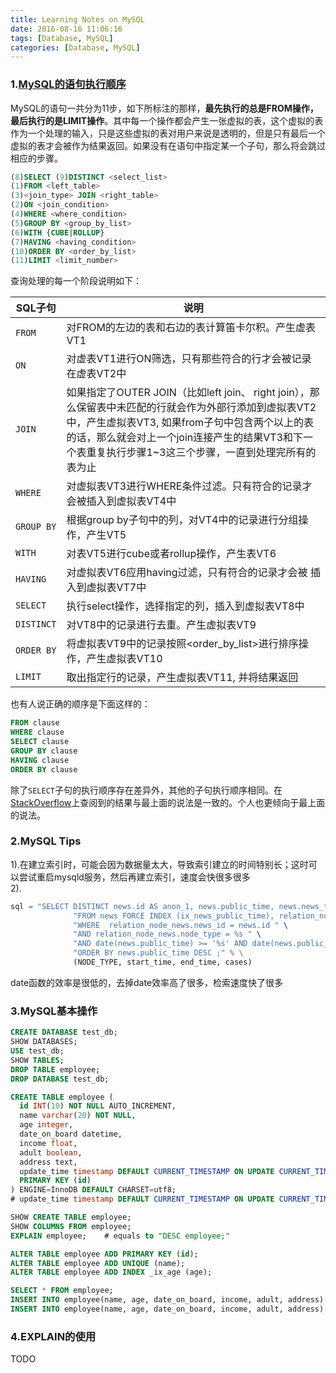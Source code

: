 ```yaml
---
title: Learning Notes on MySQL
date: 2016-08-16 11:06:16
tags: [Database, MySQL]
categories: [Database, MySQL]
---
```


### 1.[MySQL的语句执行顺序][MySQL的语句执行顺序]
MySQL的语句一共分为11步，如下所标注的那样，**最先执行的总是FROM操作，最后执行的是LIMIT操作**。其中每一个操作都会产生一张虚拟的表，这个虚拟的表作为一个处理的输入，只是这些虚拟的表对用户来说是透明的，但是只有最后一个虚拟的表才会被作为结果返回。如果没有在语句中指定某一个子句，那么将会跳过相应的步骤。
```sql
(8)SELECT (9)DISTINCT <select_list>
(1)FROM <left_table>
(3)<join_type> JOIN <right_table>
(2)ON <join_condition>
(4)WHERE <where_condition>
(5)GROUP BY <group_by_list>
(6)WITH {CUBE|ROLLUP}
(7)HAVING <having_condition>
(10)ORDER BY <order_by_list>
(11)LIMIT <limit_number>
```

查询处理的每一个阶段说明如下：

| SQL子句 | 说明 |
| --- | --- |
| `FROM` | 对FROM的左边的表和右边的表计算笛卡尔积。产生虚表VT1 |
| `ON` | 对虚表VT1进行ON筛选，只有那些符合<join-condition>的行才会被记录在虚表VT2中 |
| `JOIN `| 如果指定了OUTER JOIN（比如left join、 right join），那么保留表中未匹配的行就会作为外部行添加到虚拟表VT2中，产生虚拟表VT3, 如果from子句中包含两个以上的表的话，那么就会对上一个join连接产生的结果VT3和下一个表重复执行步骤1~3这三个步骤，一直到处理完所有的表为止 |
| `WHERE` | 对虚拟表VT3进行WHERE条件过滤。只有符合<where-condition>的记录才会被插入到虚拟表VT4中 |
| `GROUP BY` | 根据group by子句中的列，对VT4中的记录进行分组操作，产生VT5 |
| `WITH` | 对表VT5进行cube或者rollup操作，产生表VT6 |
| `HAVING` | 对虚拟表VT6应用having过滤，只有符合<having-condition>的记录才会被 插入到虚拟表VT7中 |
| `SELECT` | 执行select操作，选择指定的列，插入到虚拟表VT8中 |
| `DISTINCT` | 对VT8中的记录进行去重。产生虚拟表VT9 |
| `ORDER BY` | 将虚拟表VT9中的记录按照<order_by_list>进行排序操作，产生虚拟表VT10 |
| `LIMIT` | 取出指定行的记录，产生虚拟表VT11, 并将结果返回 |

也有人说正确的顺序是下面这样的：
```sql
FROM clause
WHERE clause
SELECT clause
GROUP BY clause
HAVING clause
ORDER BY clause
```
除了`SELECT`子句的执行顺序存在差异外，其他的子句执行顺序相同。在[StackOverflow][MySQL Order of Operations?]上查阅到的结果与最上面的说法是一致的。个人也更倾向于最上面的说法。

<!-- 1. References -->
[MySQL的语句执行顺序]: http://www.cnblogs.com/rollenholt/p/3776923.html
[MySQL Order of Operations?]: http://stackoverflow.com/questions/4001183/mysql-order-of-operations

### 2.MySQL Tips
1).在建立索引时，可能会因为数据量太大，导致索引建立的时间特别长；这时可以尝试重启mysqld服务，然后再建立索引，速度会快很多很多  
2).
```python
sql = "SELECT DISTINCT news.id AS anon_1, news.public_time, news.news_type, news.theme_type, news.history_similarity " \
              "FROM news FORCE INDEX (ix_news_public_time), relation_node_news " \
              "WHERE  relation_node_news.news_id = news.id " \
              "AND relation_node_news.node_type = %s " \
              "AND date(news.public_time) >= '%s' AND date(news.public_time) < '%s' %s " \
              "ORDER BY news.public_time DESC ;" % \
              (NODE_TYPE, start_time, end_time, cases)

```
date函数的效率是很低的，去掉date效率高了很多，检索速度快了很多

### 3.MySQL基本操作
```sql
CREATE DATABASE test_db;
SHOW DATABASES;
USE test_db;
SHOW TABLES;
DROP TABLE employee;
DROP DATABASE test_db;

CREATE TABLE employee (
  id INT(10) NOT NULL AUTO_INCREMENT,
  name varchar(20) NOT NULL,
  age integer,
  date_on_board datetime,
  income float,
  adult boolean,
  address text,
  update_time timestamp DEFAULT CURRENT_TIMESTAMP ON UPDATE CURRENT_TIMESTAMP,
  PRIMARY KEY (id)
) ENGINE=InnoDB DEFAULT CHARSET=utf8;
# update_time timestamp DEFAULT CURRENT_TIMESTAMP ON UPDATE CURRENT_TIMESTAMP,

SHOW CREATE TABLE employee;
SHOW COLUMNS FROM employee;
EXPLAIN employee;    # equals to "DESC employee;"

ALTER TABLE employee ADD PRIMARY KEY (id);
ALTER TABLE employee ADD UNIQUE (name);
ALTER TABLE employee ADD INDEX _ix_age (age);

SELECT * FROM employee;
INSERT INTO employee(name, age, date_on_board, income, adult, address) VALUES("Xiaowei Liu", 27, "20160713", 8000.1, TRUE, "北京市海淀区中关村南一街一号软件园1号楼");    # OK
INSERT INTO employee(name, age, date_on_board, income, adult, address) VALUES("Baoyi Li", 15, "20200612", 6010.1, False, "北京市海淀区中关村南一街一号软件园7号楼");    # OK
```

### 4.EXPLAIN的使用
TODO
<!-- 4.Reference -->
[MySQL性能分析及explain的使用]: http://database.51cto.com/art/201108/284783.htm

